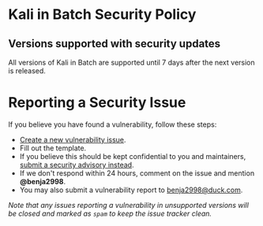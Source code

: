 Kali in Batch Security Policy
=============================

## Versions supported with security updates

All versions of Kali in Batch are supported until 7 days after the next version is released.

Reporting a Security Issue
==========================

If you believe you have found a vulnerability, follow these steps:
- [Create a new vulnerability issue](https://github.com/Kali-in-Batch/kali-in-batch/issues/new?template=vulnerability.yml).
- Fill out the template.
- If you believe this should be kept confidential to you and maintainers, [submit a security advisory instead](https://github.com/Kali-in-Batch/kali-in-batch/security/advisories/new).
- If we don't respond within 24 hours, comment on the issue and mention **@benja2998**.
- You may also submit a vulnerability report to [benja2998@duck.com](mailto:benja2998@duck.com).

*Note that any issues reporting a vulnerability in unsupported versions will be closed and marked as `spam` to keep the issue tracker clean.*
